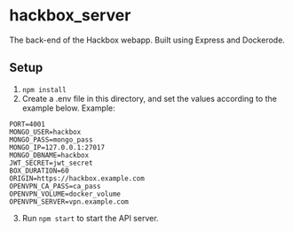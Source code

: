# hackbox_server
The back-end of the Hackbox webapp.
Built using Express and Dockerode.

## Setup
1. `npm install`
2. Create a .env file in this directory, and set the values according to the example below.
Example:
```
PORT=4001
MONGO_USER=hackbox
MONGO_PASS=mongo_pass
MONGO_IP=127.0.0.1:27017
MONGO_DBNAME=hackbox
JWT_SECRET=jwt_secret
BOX_DURATION=60
ORIGIN=https://hackbox.example.com
OPENVPN_CA_PASS=ca_pass
OPENVPN_VOLUME=docker_volume
OPENVPN_SERVER=vpn.example.com
```
3. Run `npm start` to start the API server.
